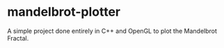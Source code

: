 # mandelbrot-plotter
A simple project done entirely in C++ and OpenGL to plot the Mandelbrot Fractal.
